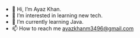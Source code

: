 - 👋 Hi, I’m Ayaz Khan.
- 👀 I’m interested in learning new tech.
- 🌱 I’m currently learning Java.
- 📫 How to reach me ayazkhanm3496@gmail.com


<!---
Ayaz-01/Ayaz-01 is a ✨ special ✨ repository because its `README.md` (this file) appears on your GitHub profile.
You can click the Preview link to take a look at your changes.
--->
